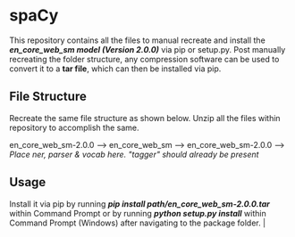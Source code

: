 # spaCy

This repository contains all the files to manual recreate and install the ***en_core_web_sm model (Version 2.0.0)*** via pip or setup.py. Post manually recreating the folder structure, any compression software can be used to convert it to a **tar file**, which can then be installed via pip.

## File Structure

Recreate the same file structure as shown below. Unzip all the files within repository to accomplish the same.

en_core_web_sm-2.0.0 --> en_core_web_sm --> en_core_web_sm-2.0.0 --> *Place ner, parser & vocab here. "tagger" should already be present*

## Usage

Install it via pip by running ***pip install path/en_core_web_sm-2.0.0.tar*** within Command Prompt or by running ***python setup.py install*** within Command Prompt (Windows) after navigating to the package folder.
                                                     |
